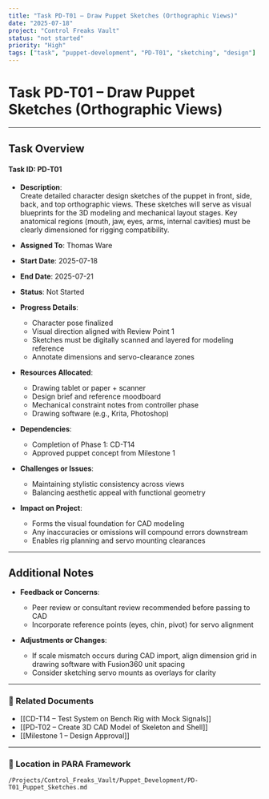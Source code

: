 ```yaml
---
title: "Task PD-T01 – Draw Puppet Sketches (Orthographic Views)"
date: "2025-07-18"
project: "Control Freaks Vault"
status: "not started"
priority: "High"
tags: ["task", "puppet-development", "PD-T01", "sketching", "design"]
---
```


# Task PD-T01 – Draw Puppet Sketches (Orthographic Views)

---

## Task Overview

#### Task ID: PD-T01

- **Description**:  
  Create detailed character design sketches of the puppet in front, side, back, and top orthographic views. These sketches will serve as visual blueprints for the 3D modeling and mechanical layout stages. Key anatomical regions (mouth, jaw, eyes, arms, internal cavities) must be clearly dimensioned for rigging compatibility.

- **Assigned To**: Thomas Ware

- **Start Date**: 2025-07-18  
- **End Date**: 2025-07-21

- **Status**: Not Started

- **Progress Details**:  
  - Character pose finalized  
  - Visual direction aligned with Review Point 1  
  - Sketches must be digitally scanned and layered for modeling reference  
  - Annotate dimensions and servo-clearance zones

- **Resources Allocated**:
  - Drawing tablet or paper + scanner  
  - Design brief and reference moodboard  
  - Mechanical constraint notes from controller phase  
  - Drawing software (e.g., Krita, Photoshop)

- **Dependencies**:
  - Completion of Phase 1: CD-T14  
  - Approved puppet concept from Milestone 1

- **Challenges or Issues**:
  - Maintaining stylistic consistency across views  
  - Balancing aesthetic appeal with functional geometry

- **Impact on Project**:
  - Forms the visual foundation for CAD modeling  
  - Any inaccuracies or omissions will compound errors downstream  
  - Enables rig planning and servo mounting clearances

---

## Additional Notes

- **Feedback or Concerns**:
  - Peer review or consultant review recommended before passing to CAD  
  - Incorporate reference points (eyes, chin, pivot) for servo alignment

- **Adjustments or Changes**:
  - If scale mismatch occurs during CAD import, align dimension grid in drawing software with Fusion360 unit spacing  
  - Consider sketching servo mounts as overlays for clarity

---

### 🔗 Related Documents

- [[CD-T14 – Test System on Bench Rig with Mock Signals]]  
- [[PD-T02 – Create 3D CAD Model of Skeleton and Shell]]  
- [[Milestone 1 – Design Approval]]

---

### 📁 Location in PARA Framework

`/Projects/Control_Freaks_Vault/Puppet_Development/PD-T01_Puppet_Sketches.md`
